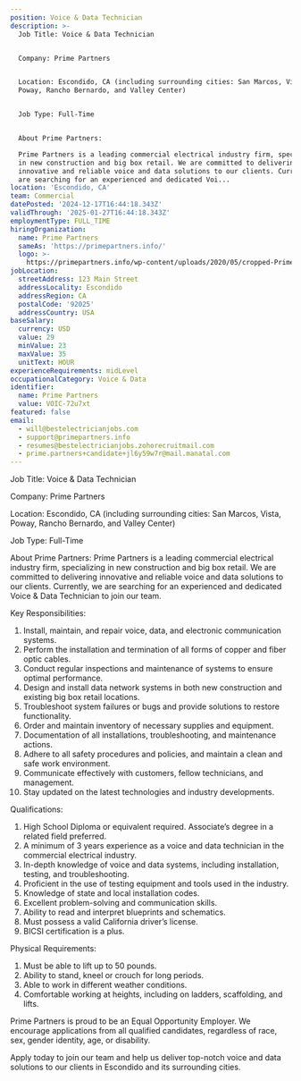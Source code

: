 ```yaml
---
position: Voice & Data Technician
description: >-
  Job Title: Voice & Data Technician


  Company: Prime Partners


  Location: Escondido, CA (including surrounding cities: San Marcos, Vista,
  Poway, Rancho Bernardo, and Valley Center)


  Job Type: Full-Time


  About Prime Partners:

  Prime Partners is a leading commercial electrical industry firm, specializing
  in new construction and big box retail. We are committed to delivering
  innovative and reliable voice and data solutions to our clients. Currently, we
  are searching for an experienced and dedicated Voi...
location: 'Escondido, CA'
team: Commercial
datePosted: '2024-12-17T16:44:18.343Z'
validThrough: '2025-01-27T16:44:18.343Z'
employmentType: FULL_TIME
hiringOrganization:
  name: Prime Partners
  sameAs: 'https://primepartners.info/'
  logo: >-
    https://primepartners.info/wp-content/uploads/2020/05/cropped-Prime-Partners-Logo-NO-BG-1-1.png
jobLocation:
  streetAddress: 123 Main Street
  addressLocality: Escondido
  addressRegion: CA
  postalCode: '92025'
  addressCountry: USA
baseSalary:
  currency: USD
  value: 29
  minValue: 23
  maxValue: 35
  unitText: HOUR
experienceRequirements: midLevel
occupationalCategory: Voice & Data
identifier:
  name: Prime Partners
  value: VOIC-72u7xt
featured: false
email:
  - will@bestelectricianjobs.com
  - support@primepartners.info
  - resumes@bestelectricianjobs.zohorecruitmail.com
  - prime.partners+candidate+jl6y59w7r@mail.manatal.com
---
```




Job Title: Voice & Data Technician

Company: Prime Partners

Location: Escondido, CA (including surrounding cities: San Marcos, Vista, Poway, Rancho Bernardo, and Valley Center)

Job Type: Full-Time

About Prime Partners:
Prime Partners is a leading commercial electrical industry firm, specializing in new construction and big box retail. We are committed to delivering innovative and reliable voice and data solutions to our clients. Currently, we are searching for an experienced and dedicated Voice & Data Technician to join our team.

Key Responsibilities:

1. Install, maintain, and repair voice, data, and electronic communication systems.
2. Perform the installation and termination of all forms of copper and fiber optic cables.
3. Conduct regular inspections and maintenance of systems to ensure optimal performance.
4. Design and install data network systems in both new construction and existing big box retail locations.
5. Troubleshoot system failures or bugs and provide solutions to restore functionality.
6. Order and maintain inventory of necessary supplies and equipment.
7. Documentation of all installations, troubleshooting, and maintenance actions.
8. Adhere to all safety procedures and policies, and maintain a clean and safe work environment.
9. Communicate effectively with customers, fellow technicians, and management.
10. Stay updated on the latest technologies and industry developments.

Qualifications:

1. High School Diploma or equivalent required. Associate’s degree in a related field preferred.
2. A minimum of 3 years experience as a voice and data technician in the commercial electrical industry.
3. In-depth knowledge of voice and data systems, including installation, testing, and troubleshooting.
4. Proficient in the use of testing equipment and tools used in the industry.
5. Knowledge of state and local installation codes.
6. Excellent problem-solving and communication skills.
7. Ability to read and interpret blueprints and schematics.
8. Must possess a valid California driver’s license.
9. BICSI certification is a plus.

Physical Requirements:

1. Must be able to lift up to 50 pounds.
2. Ability to stand, kneel or crouch for long periods.
3. Able to work in different weather conditions.
4. Comfortable working at heights, including on ladders, scaffolding, and lifts.

Prime Partners is proud to be an Equal Opportunity Employer. We encourage applications from all qualified candidates, regardless of race, sex, gender identity, age, or disability.

Apply today to join our team and help us deliver top-notch voice and data solutions to our clients in Escondido and its surrounding cities.
